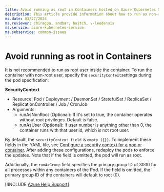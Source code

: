 ```yaml
---
title: Avoid running as root in Containers hosted on Azure Kubernetes Service
description: This article provide information about how to run as non-root user in containers by using the securityContext field.
ms.date: 03/27/2024
ms.reviewer: chiragpa, andbar, haitch, v-leedennis
ms.service: azure-kubernetes-service
ms.subservice: common-issues
---
```

# Avoid running as root in Containers

It is not recommended to run as root user inside the container. To run the container with non-root user, specify the `securityContext`settings during the pod specification:

**SecurityContext**

- Resource: Pod / Deployment / DaemonSet / StatefulSet / ReplicaSet / ReplicationController / Job / CronJob
- Arguments:
    - runAsNonRoot (Optional): If it's set to true, the container operates without root privileges. Default is false.
    - runAsUser (Optional): If user number is anything other than 0,  the container runs with that user id, which is not root user. 

By default, the `securityContext field` is `empty ({})`. To implement these fields in the YAML file, see [Configure a security context for a pod or container](https://kubernetes.io/docs/tasks/configure-pod-container/security-context/). After adding these configurations, redeploy the pods to enforce the updates. Note that if the field is omitted, the pod will run as root.

Additionally, the `runAsGroup` field specifies the primary group ID of 3000 for all processes within any containers of the Pod. If  the field is omitted, the primary group ID of the containers will default to root (0).


[!INCLUDE [Azure Help Support](../../includes/azure-help-support.md)]
